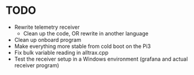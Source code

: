 # TODO
* Rewrite telemetry receiver
    * Clean up the code, OR rewrite in another language
* Clean up onboard program
* Make everything more stable from cold boot on the Pi3
* Fix bulk variable reading in alltrax.cpp
* Test the receiver setup in a Windows environment (grafana and actual receiver program)
